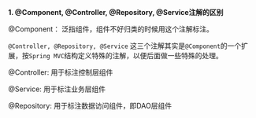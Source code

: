 **1. @Component, @Controller, @Repository, @Service注解的区别**

@Component： 泛指组件，组件不好归类的时候用这个注解标注。

`@Controller, @Repository, @Service`
这三个注解其实是`@Component`的一个扩展，按`Spring MVC`结构定义特殊的注解，以便后面做一些特殊的处理。

@Controller: 用于标注控制层组件

@Service: 用于标注业务层组件

@Repository: 用于标注数据访问组件，即DAO层组件
